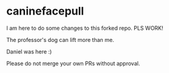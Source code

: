 # caninefacepull
I am here to do some changes to this forked repo. PLS WORK!

The professor's dog can lift more than me.

Daniel was here :)

Please do not merge your own PRs without approval.